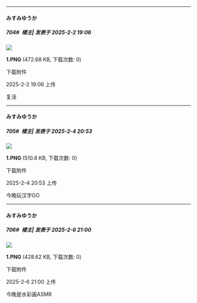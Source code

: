 ﻿
*****

####  みすみゆうか  
##### 704#         楼主| 发表于 2025-2-2 19:06

<img src="https://img.saraba1st.com/forum/202502/02/190622n4vv4e4vwm2wv8f6.png" referrerpolicy="no-referrer">

<strong>1.PNG</strong> (472.68 KB, 下载次数: 0)

下载附件

2025-2-2 19:06 上传

复活


*****

####  みすみゆうか  
##### 705#         楼主| 发表于 2025-2-4 20:53

<img src="https://img.saraba1st.com/forum/202502/04/205314ayvchc9i3w9vn3eh.png" referrerpolicy="no-referrer">

<strong>1.PNG</strong> (510.8 KB, 下载次数: 0)

下载附件

2025-2-4 20:53 上传

今晚玩汉字GO


*****

####  みすみゆうか  
##### 706#         楼主| 发表于 2025-2-6 21:00

<img src="https://img.saraba1st.com/forum/202502/06/210007z61ggusgibuzgmgb.png" referrerpolicy="no-referrer">

<strong>1.PNG</strong> (428.62 KB, 下载次数: 0)

下载附件

2025-2-6 21:00 上传

今晚是水彩画ASMR

